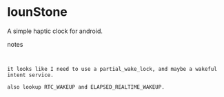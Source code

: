 IounStone
=========

A simple haptic clock for android.



notes
~~~~~


it looks like I need to use a partial_wake_lock, and maybe a wakeful intent service. 

also lookup RTC_WAKEUP and ELAPSED_REALTIME_WAKEUP.



